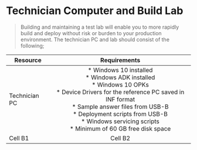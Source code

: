 # Technician Computer and Build Lab

> Building and maintaining a test lab will enable you to more rapidly build and deploy without risk or burden to your production environment. The technician PC and lab should consist of the following;

| Resource | Requirements |  
|-----------|:-------------------------------:|  
| Technician PC | * Windows 10 installed <br>* Windows ADK installed<br>* Windows 10 OPKs<br>* Device Drivers for the reference PC saved in INF format<br>* Sample answer files from USB-B<br>* Deployment scripts from USB-B<br>* Windows servicing scripts<br>* Minimum of 60 GB free disk space |  
| Cell B1 | Cell B2 |